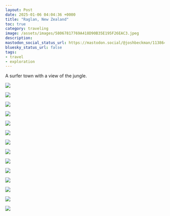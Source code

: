 ```yaml
---
layout: Post
date: 2025-01-06 04:04:36 +0000
title: "Raglan, New Zealand"
toc: true
category: traveling
image: /assets/images/58067817769A418D90B35E195F26EAC3.jpeg
description: 
mastodon_social_status_url: https://mastodon.social/@joshbeckman/113864713110307720
bluesky_status_url: false
tags: 
- travel
- exploration
---
```


A surfer town with a view of the jungle.

![](/assets/images/C581C56E92EE406189E269E37E35366C.jpeg)

![](/assets/images/A83348D66DBF4C25BA71B6D55F4865DB.jpeg)

![](/assets/images/6A0FF623F1434C80BC67C5873C12A990.jpeg)

![](/assets/images/93260410337F41769C8FC05719D393E0.jpeg)

![](/assets/images/1F9B66169CAB4D8F848AB8EB42A925A7.jpeg)

![](/assets/images/A2D661FD83B645DD90BD0D9957007B37.jpeg)

![](/assets/images/8AAFFBBFE1EF432D9F0A03BC38065E9E.jpeg)

![](/assets/images/58067817769A418D90B35E195F26EAC3.jpeg)

![](/assets/images/ED7907F0CCDF490BA2839482E804BE99.jpeg)

![](/assets/images/7BFAC76222104AEAA1AED63B06E2CEC7.jpeg)

![](/assets/images/C7CCE28B119241CC99CDFA7784C09B9D.jpeg)

![](/assets/images/E6206B16282D4881B4BFFFC6CBC0CF14.jpeg)

![](/assets/images/D37264E42EB64E2886ADE37B19408A99.jpeg)

![](/assets/images/81F22DC1D08F464ABD86E933DD7ED1EB.jpeg)
